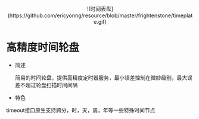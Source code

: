<center>![时间表盘](https://github.com/ericyonng/resource/blob/master/frightenstone/timeplate.gif)</center>

# 高精度时间轮盘

* 简述

  简易的时间轮盘，提供高精度定时器服务，最小误差控制在微妙级别，最大误差不超过轮盘扫描时间间隔
  
 * 特色

 timeout接口原生支持跨分，时，天，周，年等一些特殊时间节点
